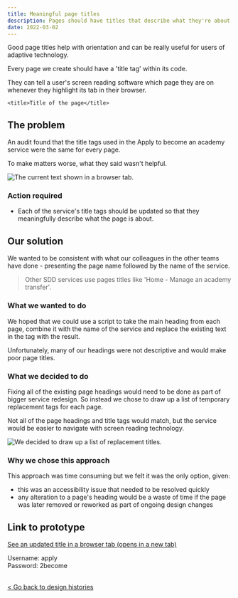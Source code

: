 ```yaml
---
title: Meaningful page titles
description: Pages should have titles that describe what they're about
date: 2022-03-02
---
```


Good page titles help with orientation and can be really useful for users of adaptive technology. 

Every page we create should have a 'title tag' within its code. 

They can tell a user's screen reading software which page they are on whenever they highlight its tab in their browser. 

`<title>Title of the page</title>`
## The problem

An audit found that the title tags used in the Apply to become an academy service were the same for every page. 

To make matters worse, what they said wasn't helpful. 

![The current text shown in a browser tab.](/images/a2become/PageTitles/current_copy.JPG "An image of the service's current title text shown in a browser tab. It reads 'A2C - GOV.UK'")

### Action required
- Each of the service's title tags should be updated so that they meaningfully describe what the page is about.
  
## Our solution
We wanted to be consistent with what our colleagues in the other teams have done - presenting the page name followed by the name of the service.

> Other SDD services use pages titles like 'Home - Manage an academy transfer'.

### What we wanted to do
We hoped that we could use a script to take the main heading from each page, combine it with the name of the service and replace the existing text in the tag with the result. 

Unfortunately, many of our headings were not descriptive and would make poor page titles. 


### What we decided to do
Fixing all of the existing page headings would need to be done as part of bigger service redesign. So instead we chose to draw up a list of temporary replacement tags for each page. 

Not all of the page headings and title tags would match, but the service would be easier to navigate with screen reading technology.


![We decided to draw up a list of replacement titles.](/images/a2become/PageTitles/title_copy.JPG "A screen grab of a spreadsheet showing a list of page titles and URLs")

### Why we chose this approach

This approach was time consuming but we felt it was the only option, given:

- this was an accessibility issue that needed to be resolved quickly
- any alteration to a page's heading would be a waste of time if the page was later removed or reworked as part of ongoing design changes

 ## Link to prototype

<a href="https://escorci-apply2become.herokuapp.com/privacy" target="_blank">See an updated title in a browser tab (opens in a new tab)</a>


Username: apply </br>
Password: 2become

 <br>
<a class="govuk-link" href="/a2b-external/"> < Go back to design histories</a>